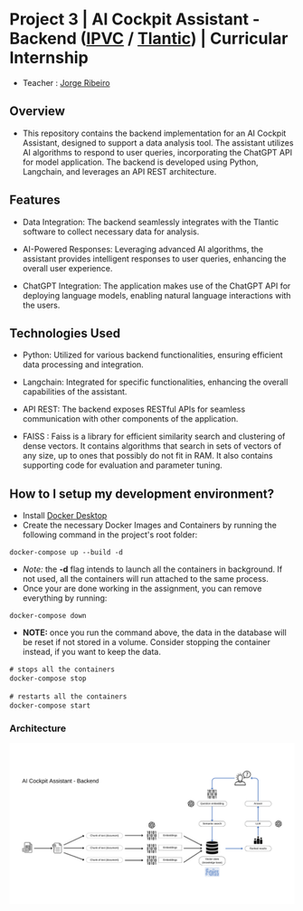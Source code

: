 # Project 3 | AI Cockpit Assistant - Backend ([IPVC](https://www.ipvc.pt/) / [Tlantic](https://www.tlantic.com/pt/)) | Curricular Internship
* Teacher : [Jorge Ribeiro](mailto:jribeiro@estg.ipvc.pt)

## Overview
* This repository contains the backend implementation for an AI Cockpit Assistant, designed to support a data analysis tool. The assistant utilizes AI algorithms to respond to user queries, incorporating the ChatGPT API for model application. The backend is developed using  Python, Langchain, and leverages an API REST architecture.

## Features
* Data Integration: The backend seamlessly integrates with the Tlantic software to collect necessary data for analysis.

* AI-Powered Responses: Leveraging advanced AI algorithms, the assistant provides intelligent responses to user queries, enhancing the overall user experience.

* ChatGPT Integration: The application makes use of the ChatGPT API for deploying language models, enabling natural language interactions with the users.

## Technologies Used
* Python: Utilized for various backend functionalities, ensuring efficient data processing and integration.

* Langchain: Integrated for specific functionalities, enhancing the overall capabilities of the assistant.

* API REST: The backend exposes RESTful APIs for seamless communication with other components of the application.

* FAISS : Faiss is a library for efficient similarity search and clustering of dense vectors. It contains algorithms that search in sets of vectors of any size, up to ones that possibly do not fit in RAM. It also contains supporting code for evaluation and parameter tuning.



## How to I setup my development environment? 

* Install [Docker Desktop](https://www.docker.com/products/docker-desktop/)
* Create the necessary Docker Images and Containers by running the following command in the project's root folder:
```
docker-compose up --build -d
```
* *Note:* the **-d** flag intends to launch all the containers in background. If not used, all the containers will run attached to the same process.
* Once your are done working in the assignment, you can remove everything by running:
```
docker-compose down
```
* **NOTE:** once you run the command above, the data in the database will be reset if not stored in a volume. Consider stopping the container instead, if you want to keep the data.
```
# stops all the containers
docker-compose stop

# restarts all the containers 
docker-compose start
```

### Architecture ###

![alt text](architecture.png)